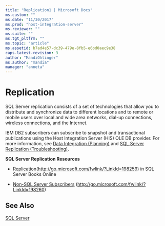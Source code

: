 ```yaml
---
title: "Replication1 | Microsoft Docs"
ms.custom: ""
ms.date: "11/30/2017"
ms.prod: "host-integration-server"
ms.reviewer: ""
ms.suite: ""
ms.tgt_pltfrm: ""
ms.topic: "article"
ms.assetid: b7ad4e57-dc39-479e-8fb5-e6bd0aec9e38
caps.latest.revision: 3
author: "MandiOhlinger"
ms.author: "mandia"
manager: "anneta"
---
```

# Replication
SQL Server replication consists of a set of technologies that allow you to distribute and synchronize data to different locations and to remote or mobile users over local and wide area networks, dial-up connections, wireless connections, and the Internet.  
  
 IBM DB2 subscribers can subscribe to snapshot and transactional publications using the Host Integration Server (HIS) OLE DB provider. For more information, see [Data Integration (Planning)](../HIS2010/data-integration-planning-2.md) and [SQL Server Replication (Troubleshooting)](../HIS2010/sql-server-replication-troubleshooting-2.md).  
  
 **SQL Server Replication Resources**  
  
-   [Replication](http://go.microsoft.com/fwlink/?LinkId=198259)(http://go.microsoft.com/fwlink/?LinkId=198259) in SQL Server Books Online  
  
-   [Non-SQL Server Subscribers](http://go.microsoft.com/fwlink/?LinkId=198260) (http://go.microsoft.com/fwlink/?LinkId=198260)  
  
## See Also  
 [SQL Server](../core/sql-server2.md)